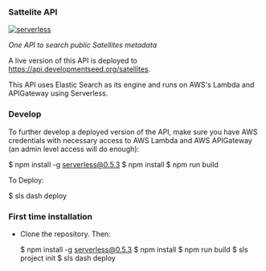 ### Sattelite API

[![serverless](http://public.serverless.com/badges/v3.svg)](http://www.serverless.com)

*One API to search public Satellites metadata*

A live version of this API is deployed to https://api.developmentseed.org/satellites.

This API uses Elastic Search as its engine and runs on AWS's Lambda and APIGateway using Serverless.


### Develop

To further develop a deployed version of the API, make sure you have AWS credentials with necessary access to AWS Lambda and AWS APIGateway (an admin level access will do enough):

  $ npm install -g serverless@0.5.3
  $ npm install
  $ npm run build

To Deploy:

  $ sls dash deploy


### First time installation

- Clone the repository. Then:

  $ npm install -g serverless@0.5.3
  $ npm install
  $ npm run build
  $ sls project init
  $ sls dash deploy
